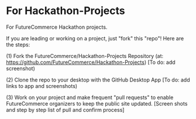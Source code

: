 # For Hackathon-Projects

For FutureCommerce Hackathon projects.

If you are leading or working on a project, just "fork" this "repo"!  Here are the steps:

(1) Fork the FutureCommerce/Hackathon-Projects Repository (at: https://github.com/FutureCommerce/Hackathon-Projects)
[To do: add screenshot)

(2) Clone the repo to your desktop with the GitHub Desktop App
[To do: add links to app and screenshots)

(3) Work on your project and make frequent "pull requests" to enable FutureCommerce organizers to keep the public site updated.
[Screen shots and step by step list of pull and confirm process]


